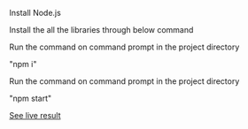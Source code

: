 Install Node.js


Install the all the libraries through below command


Run the command on command prompt in the project directory


"npm i"


Run the command on command prompt in the project directory


"npm start"

[See live result](https://w64wk371k7.codesandbox.io/)
